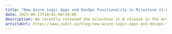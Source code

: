 ```yaml
---
title: "New Azure Logic Apps and DevOps Functionality in Milestone v1.0 Arcus Scripting Release"
date: 2023-08-17T10:01:00+10:00
description: We recently released the milestone v1.0 release in the Arcus Scripting library. Besides new functionality, this is a milestone in bringing reliable scripting functionality to projects.
articleUrl: https://www.codit.eu/blog/new-azure-logic-apps-and-devops-functionality-in-milestone-v1-0-arcus-scripting-release/
---
```

